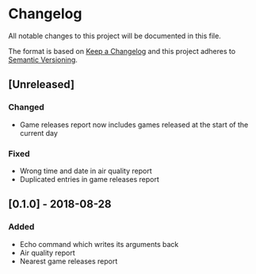 # Changelog
All notable changes to this project will be documented in this file.

The format is based on [Keep a Changelog](http://keepachangelog.com/en/1.0.0/)
and this project adheres to [Semantic Versioning](http://semver.org/spec/v2.0.0.html).

## [Unreleased]
### Changed
- Game releases report now includes games released at the start of the current day
### Fixed
- Wrong time and date in air quality report
- Duplicated entries in game releases report

## [0.1.0] - 2018-08-28
### Added
- Echo command which writes its arguments back 
- Air quality report
- Nearest game releases report 